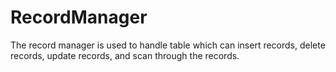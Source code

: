 # RecordManager
The record manager is used to handle table which can insert records, delete records, update records, and scan through the records.
